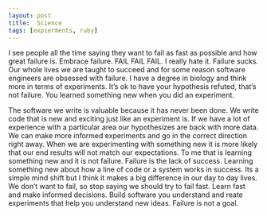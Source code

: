 ```yaml
---
layout: post
title:  Science
tags: [expierments, ruby]
---
```


I see people all the time saying they want to fail as fast as possible and how great failure is. Embrace failure. 
FAIL FAIL FAIL. I really hate it. Failure sucks. Our whole lives we are taught to succeed and for some reason software 
engineers are obsessed with failure. I have a degree in biology and think more in terms of experiments. It’s ok to have
your hypothesis refuted, that’s not failure. You learned something new when you did an experiment. 
 
The software we write is valuable because it has never been done. We write code that is new and exciting just like an 
experiment is. If we have a lot of experience with a particular area our hypothesizes are back with more data. We can
make more informed experiments and go in the correct direction right away. When we are experimenting with something new
it is more likely that our end results will not match our expectations. To me that is learning something new and it is 
not failure. Failure is the lack of success. Learning something new about how a line of code or a system works in 
success. Its a simple mind shift but I think it makes a big difference in our day to day lives. We don’t want to fail, 
so stop saying we should try to fail fast. Learn fast and make informed decisions. Build software you understand and 
reate experiments that help you understand new ideas. Failure is not a goal. 
